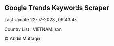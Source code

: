 

## Google Trends Keywords Scraper 
 
Last Update 22-07-2023 , 09:43:48

Country List :
VIETNAM.json



© Abdul Muttaqin 
